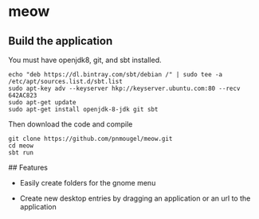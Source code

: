 # meow

## Build the application

You must have openjdk8, git, and sbt installed.

```
echo "deb https://dl.bintray.com/sbt/debian /" | sudo tee -a /etc/apt/sources.list.d/sbt.list
sudo apt-key adv --keyserver hkp://keyserver.ubuntu.com:80 --recv 642AC823
sudo apt-get update
sudo apt-get install openjdk-8-jdk git sbt
```

Then download the code and compile

```
git clone https://github.com/pnmougel/meow.git
cd meow
sbt run
```

## Features

* Easily create folders for the gnome menu

* Create new desktop entries by dragging an application or an url to the application
